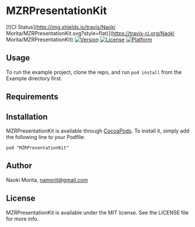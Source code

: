 # MZRPresentationKit

[![CI Status](http://img.shields.io/travis/Naoki Morita/MZRPresentationKit.svg?style=flat)](https://travis-ci.org/Naoki Morita/MZRPresentationKit)
[![Version](https://img.shields.io/cocoapods/v/MZRPresentationKit.svg?style=flat)](http://cocoadocs.org/docsets/MZRPresentationKit)
[![License](https://img.shields.io/cocoapods/l/MZRPresentationKit.svg?style=flat)](http://cocoadocs.org/docsets/MZRPresentationKit)
[![Platform](https://img.shields.io/cocoapods/p/MZRPresentationKit.svg?style=flat)](http://cocoadocs.org/docsets/MZRPresentationKit)

## Usage

To run the example project, clone the repo, and run `pod install` from the Example directory first.

## Requirements

## Installation

MZRPresentationKit is available through [CocoaPods](http://cocoapods.org). To install
it, simply add the following line to your Podfile:

    pod "MZRPresentationKit"

## Author

Naoki Morita, namorit@gmail.com

## License

MZRPresentationKit is available under the MIT license. See the LICENSE file for more info.

